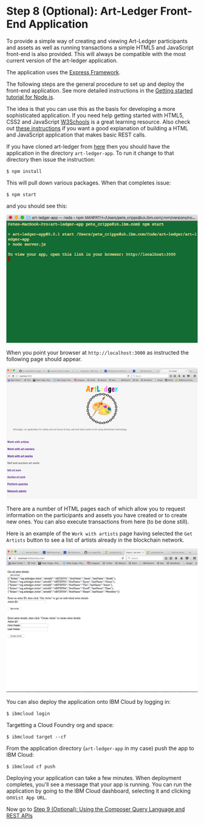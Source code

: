 # Step 8 (Optional): Art-Ledger Front-End Application
To provide a simple way of creating and viewing Art-Ledger participants and assets as well as running transactions a simple HTML5 and JavaScript front-end is also provided. This will always be compatible with the most current version of the art-ledger application.

The application uses the [Express Framework](https://expressjs.com).

The following steps are the general procedure to set up and deploy the front-end application. See more detailed instructions in the [Getting started tutorial for Node.js](https://console.bluemix.net/docs/runtimes/nodejs/getting-started.html#getting-started-with-node-js-on-bluemix).

The idea is that you can use this as the basis for developing a more sophisticated application. If you need help getting started with HTML5, CSS2 and JavaScript [W3Schools](https://www.w3schools.com/default.asp) is a great learning resource.
Also check out [these instructions](https://www.taniarascia.com/how-to-connect-to-an-api-with-javascript/) if you want a good explanation of building a HTML and JavaScript application that makes basic REST calls.

If you have cloned art-ledger from [here](https://github.com/petercrippsIBM/art-ledger) then you should have the application in the directory `art-ledger-app`. To run it change to that directory then issue the instruction:
```
$ npm install
```
This will pull down various packages. When that completes issue:
```
$ npm start
```
and you should see this:

![art-ledger-app01](../images/Art-Ledger%20App01.png "art-ledger-app01")

When you point your browser at `http://localhost:3000` as instructed the following page should appear.

![art-ledger-app02](../images/Art-Ledger%20App02.png "art-ledger-app02")

There are a number of HTML pages each of which allow you to request information on the participants and assets you have created or to create new ones. You can also execute transactions from here (to be done still).

Here is an example of the `Work with artists` page having selected the `Get Artists` button to see a list of artists already in the blockchain network.

![art-ledger-app03](../images/Art-Ledger%20App03.png "art-ledger-app03")

You can also deploy the application onto IBM Cloud by logging in:
```
$ ibmcloud login
```
Targetting a Cloud Foundry org and space:
```
$ ibmcloud target --cf
```
From the application directory (`art-ledger-app` in my case) push the app to IBM Cloud:
```
$ ibmcloud cf push
```
Deploying your application can take a few minutes. When deployment completes, you'll see a message that your app is running. You can run the application by going to the IBM Cloud dashboard, selecting it and clicking on`Vist App URL`.

Now go to [Step 9 (Optional): Using the Composer Query Language and REST APIs](../docs/09%20Queries.md)
